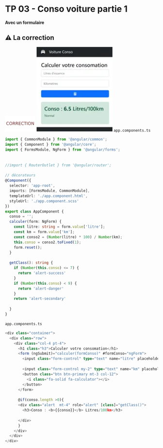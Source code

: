 # TP 03 - Conso voiture partie 1
**Avec un formulaire**
## :warning: La correction
<img src="../../img/tp/numero/c.webp" width="100">

<img src="../../img/tp/tp-apha-1.webp" width="250"> 
<code>app.components.ts</code>

```ts
import { CommonModule } from '@angular/common';
import { Component } from '@angular/core';
import { FormsModule, NgForm } from '@angular/forms';


//import { RouterOutlet } from '@angular/router';

// décorateurs
@Component({
  selector: 'app-root',
  imports: [FormsModule, CommonModule],
  templateUrl: './app.component.html',
  styleUrl: './app.component.scss'
})
export class AppComponent {
  conso = '';
  calculer(form: NgForm) {
    const litre: string = form.value['litre'];
    const km = form.value['km'];
    const conso2 = (Number(litre) * 100) / Number(km);
    this.conso = conso2.toFixed(1);
    form.reset();
  }

  getClass(): string {
    if (Number(this.conso) <= 7) {
      return 'alert-success'
    }
    if (Number(this.conso) < 9) {
      return 'alert-danger'
    }
    return 'alert-secondary'

  }
}
```

<code>app.components.ts</code>

```ts
<div class="container">
  <div class="row">
    <div class="col-4 pt-4">
      <h1 class="h3">Calculer votre consomation</h1>
      <form (ngSubmit)="calculer(formConso)" #formConso="ngForm">
        <input class="form-control" type="text" name="litre" placeholder="Litres" ngModel>

        <input class="form-control my-2" type="text" name="km" placeholder="Kilomètres" ngModel>
        <button class="btn btn-primary mt-3 col-12">
          <i class="fa-solid fa-calculator"></i>
        </button>
      </form>

      @if(conso.length >0){
      <div class="alert  mt-4" role="alert" [class]="getClass()">
        <h3>Conso : <b>{{conso}}</b> Litres/100km</h3>

      </div>
      }
    </div>
  </div>
</div>
```
